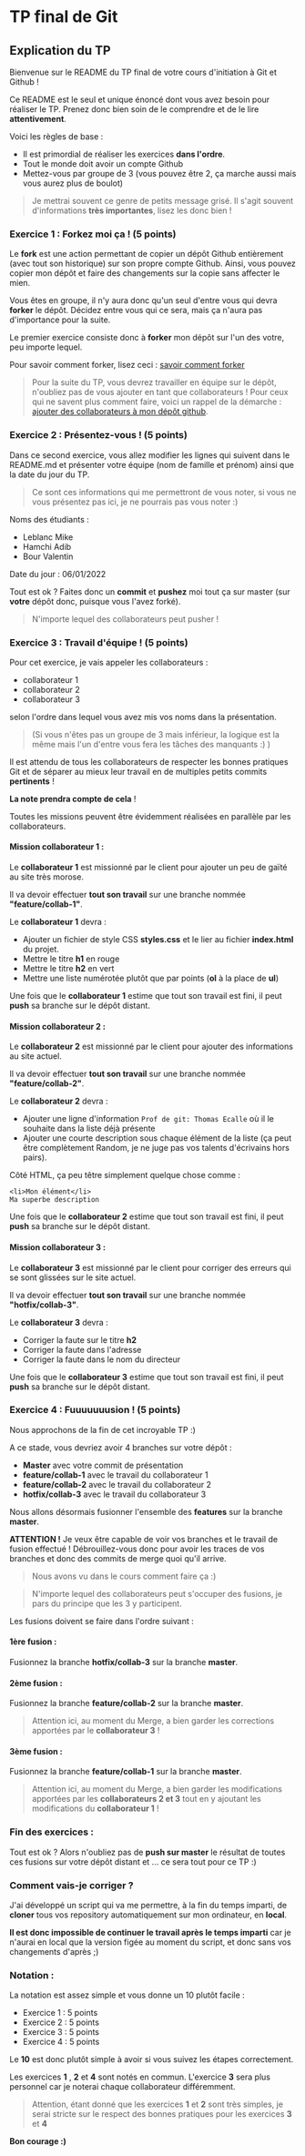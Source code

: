 # TP final de Git

## Explication du TP

Bienvenue sur le README du TP final de votre cours d'initiation à Git et Github !

Ce README est le seul et unique énoncé dont vous avez besoin pour réaliser le TP.
Prenez donc bien soin de le comprendre et de le lire **attentivement**.

Voici les règles de base :

* Il est primordial de réaliser les exercices **dans l'ordre**.
* Tout le monde doit avoir un compte Github
* Mettez-vous par groupe de 3 (vous pouvez être 2, ça marche aussi mais vous aurez plus de boulot)

> Je mettrai souvent ce genre de petits message grisé.
> Il s'agit souvent d'informations **très importantes**, lisez les donc bien !

### Exercice 1 : Forkez moi ça ! (5 points)

Le **fork** est une action permettant de copier un dépôt Github entièrement (avec tout son historique) sur son propre compte Github. Ainsi, vous pouvez copier mon dépôt et faire des changements sur la copie sans affecter le mien.

Vous êtes en groupe, il n'y aura donc qu'un seul d'entre vous qui devra **forker** le dépôt.
Décidez entre vous qui ce sera, mais ça n'aura pas d'importance pour la suite.

Le premier exercice consiste donc à **forker** mon dépôt sur l'un des votre, peu importe lequel.

Pour savoir comment forker, lisez ceci : [savoir comment forker](https://github.com/ThomasEcalle/git_tp_final/blob/master/fork.md)

> Pour la suite du TP, vous devrez travailler en équipe sur le dépôt, n'oubliez pas de vous ajouter en tant que collaborateurs !
> Pour ceux qui ne savent plus comment faire, voici un rappel de la démarche : [ajouter des collaborateurs à mon dépôt github](https://github.com/ThomasEcalle/git_tp_final/blob/master/add_collaborators.md).

### Exercice 2 : Présentez-vous ! (5 points)

Dans ce second exercice, vous allez modifier les lignes qui suivent dans le README.md et présenter votre équipe (nom de famille et prénom) ainsi que la date du jour du TP.

> Ce sont ces informations qui me permettront de vous noter, si vous ne vous présentez pas ici, je ne pourrais pas vous noter :)

Noms des étudiants : 
* Leblanc Mike
* Hamchi Adib
* Bour Valentin

Date du jour : 06/01/2022

Tout est ok ? 
Faites donc un **commit** et **pushez** moi tout ça sur master (sur **votre** dépôt donc, puisque vous l'avez forké).

> N'importe lequel des collaborateurs peut pusher !

### Exercice 3 : Travail d'équipe ! (5 points)

Pour cet exercice, je vais appeler les collaborateurs :
* collaborateur 1
* collaborateur 2
* collaborateur 3

selon l'ordre dans lequel vous avez mis vos noms dans la présentation.

>(Si vous n'êtes pas un groupe de 3 mais inférieur,  la logique est la même mais l'un d'entre vous fera les tâches des manquants :) )


Il est attendu de tous les collaborateurs de respecter les bonnes pratiques Git et de séparer au mieux leur travail en de multiples petits commits **pertinents** !

**La note prendra compte de cela** !

Toutes les missions peuvent être évidemment réalisées en parallèle par les collaborateurs.

#### Mission collaborateur 1 :

Le **collaborateur 1** est missionné par le client pour ajouter un peu de gaïté au site très morose.

Il va devoir effectuer **tout son travail** sur une branche nommée **"feature/collab-1"**.

Le **collaborateur 1** devra : 
* Ajouter un fichier de style CSS **styles.css** et le lier au fichier **index.html** du projet.
* Mettre le titre **h1** en rouge
* Mettre le titre **h2** en vert
* Mettre une liste numérotée plutôt que par points (**ol** à la place de **ul**)

Une fois que le **collaborateur 1** estime que tout son travail est fini, il peut **push** sa branche sur le dépôt distant.

#### Mission collaborateur 2 :

Le **collaborateur 2** est missionné par le client pour ajouter des informations au site actuel.

Il va devoir effectuer **tout son travail** sur une branche nommée **"feature/collab-2"**.

Le **collaborateur 2** devra : 

* Ajouter une ligne d'information `Prof de git: Thomas Ecalle` où il le souhaite dans la liste déjà présente
* Ajouter une courte description sous chaque élément de la liste (ça peut être complètement Random, je ne juge pas vos talents d'écrivains hors pairs).

Côté HTML, ça peu têtre simplement quelque chose comme : 

```
<li>Mon élément</li>
Ma superbe description
```
Une fois que le **collaborateur 2** estime que tout son travail est fini, il peut **push** sa branche sur le dépôt distant.

#### Mission collaborateur 3 :

Le **collaborateur 3** est missionné par le client pour corriger des erreurs qui se sont glissées sur le site actuel.

Il va devoir effectuer **tout son travail** sur une branche nommée **"hotfix/collab-3"**.

Le **collaborateur 3** devra : 

* Corriger la faute sur le titre **h2**
* Corriger la faute dans l'adresse
* Corriger la faute dans le nom du directeur

Une fois que le **collaborateur 3** estime que tout son travail est fini, il peut **push** sa branche sur le dépôt distant.

### Exercice 4 : Fuuuuuuusion ! (5 points)

Nous approchons de la fin de cet incroyable TP :)

A ce stade, vous devriez avoir 4 branches sur votre dépôt :

* **Master** avec votre commit de présentation
* **feature/collab-1** avec le travail du collaborateur 1
* **feature/collab-2** avec le travail du collaborateur 2
* **hotfix/collab-3** avec le travail du collaborateur 3

Nous allons désormais fusionner l'ensemble des **features** sur la branche **master**.

**ATTENTION !** Je veux être capable de voir vos branches et le travail de fusion effectué !
Débrouillez-vous donc pour avoir les traces de vos branches et donc des commits de merge quoi qu'il arrive.

> Nous avons vu dans le cours comment faire ça :)

> N'importe lequel des collaborateurs peut s'occuper des fusions, je pars du principe que les 3 y participent.

Les fusions doivent se faire dans l'ordre suivant :

#### 1ère fusion :

Fusionnez la branche **hotfix/collab-3** sur la branche **master**.

#### 2ème fusion :

Fusionnez la branche **feature/collab-2** sur la branche **master**.

> Attention ici, au moment du Merge, a bien garder les corrections apportées par le **collaborateur 3** !

#### 3ème fusion :

Fusionnez la branche **feature/collab-1** sur la branche **master**.

> Attention ici, au moment du Merge, a bien garder les modifications apportées par les **collaborateurs 2 et 3** tout en y ajoutant les modifications du **collaborateur 1** !


### Fin des exercices :

Tout est ok ?
Alors n'oubliez pas de **push sur master** le résultat de toutes ces fusions sur votre dépôt distant et ... ce sera tout pour ce TP :)

### Comment vais-je corriger ?

J'ai développé un script qui va me permettre, à la fin du temps imparti, de **cloner** tous vos repository automatiquement sur mon ordinateur, en **local**.

**Il est donc impossible de continuer le travail après le temps imparti** car je n'aurai en local que la version figée au moment du script, et donc sans vos changements d'après ;)

### Notation :

La notation est assez simple et vous donne un 10 plutôt facile : 

 - Exercice 1 : 5 points
 - Exercice 2 : 5 points
 - Exercice 3 : 5 points
 - Exercice 4 : 5 points

Le **10** est donc plutôt simple à avoir si vous suivez les étapes correctement.

Les exercices **1** , **2** et **4** sont notés en commun.
L'exercice **3** sera plus personnel car je noterai chaque collaborateur différemment.

> Attention, étant donné que les exercices **1** et **2** sont très simples, je serai stricte sur le respect des bonnes pratiques pour les exercices **3** et **4**

**Bon courage :)**


